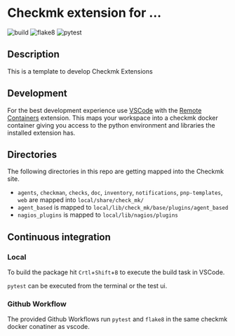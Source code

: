 # Checkmk extension for ...

![build](https://github.com/scsitteam/checkmk_jetbrains_licensevault/workflows/build/badge.svg)
![flake8](https://github.com/scsitteam/checkmk_jetbrains_licensevault/workflows/Lint/badge.svg)
![pytest](https://github.com/scsitteam/checkmk_jetbrains_licensevault/workflows/pytest/badge.svg)

## Description

This is a template to develop Checkmk Extensions

## Development

For the best development experience use [VSCode](https://code.visualstudio.com/) with the [Remote Containers](https://marketplace.visualstudio.com/items?itemName=ms-vscode-remote.remote-containers) extension. This maps your workspace into a checkmk docker container giving you access to the python environment and libraries the installed extension has.

## Directories

The following directories in this repo are getting mapped into the Checkmk site.

* `agents`, `checkman`, `checks`, `doc`, `inventory`, `notifications`, `pnp-templates`, `web` are mapped into `local/share/check_mk/`
* `agent_based` is mapped to `local/lib/check_mk/base/plugins/agent_based`
* `nagios_plugins` is mapped to `local/lib/nagios/plugins`

## Continuous integration
### Local

To build the package hit `Crtl`+`Shift`+`B` to execute the build task in VSCode.

`pytest` can be executed from the terminal or the test ui.

### Github Workflow

The provided Github Workflows run `pytest` and `flake8` in the same checkmk docker conatiner as vscode.
